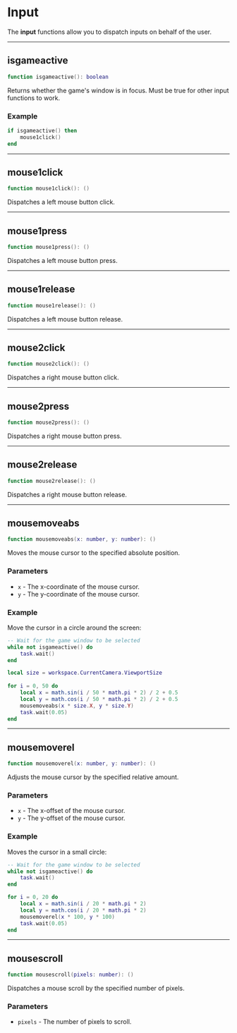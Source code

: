 # Input

The **input** functions allow you to dispatch inputs on behalf of the user.

---

## isgameactive

```lua
function isgameactive(): boolean
```

Returns whether the game's window is in focus. Must be true for other input functions to work.

### Example

```lua
if isgameactive() then
	mouse1click()
end
```

---

## mouse1click

```lua
function mouse1click(): ()
```

Dispatches a left mouse button click.

---

## mouse1press

```lua
function mouse1press(): ()
```

Dispatches a left mouse button press.

---

## mouse1release

```lua
function mouse1release(): ()
```

Dispatches a left mouse button release.

---

## mouse2click

```lua
function mouse2click(): ()
```

Dispatches a right mouse button click.

---

## mouse2press

```lua
function mouse2press(): ()
```

Dispatches a right mouse button press.

---

## mouse2release

```lua
function mouse2release(): ()
```

Dispatches a right mouse button release.

---

## mousemoveabs

```lua
function mousemoveabs(x: number, y: number): ()
```

Moves the mouse cursor to the specified absolute position.

### Parameters

 * `x` - The x-coordinate of the mouse cursor.
 * `y` - The y-coordinate of the mouse cursor.

### Example

Move the cursor in a circle around the screen:

```lua
-- Wait for the game window to be selected
while not isgameactive() do
	task.wait()
end

local size = workspace.CurrentCamera.ViewportSize
	
for i = 0, 50 do
	local x = math.sin(i / 50 * math.pi * 2) / 2 + 0.5
	local y = math.cos(i / 50 * math.pi * 2) / 2 + 0.5
	mousemoveabs(x * size.X, y * size.Y)
	task.wait(0.05)
end
```

---

## mousemoverel

```lua
function mousemoverel(x: number, y: number): ()
```

Adjusts the mouse cursor by the specified relative amount.

### Parameters

 * `x` - The x-offset of the mouse cursor.
 * `y` - The y-offset of the mouse cursor.

### Example

Moves the cursor in a small circle:

```lua
-- Wait for the game window to be selected
while not isgameactive() do
	task.wait()
end

for i = 0, 20 do
	local x = math.sin(i / 20 * math.pi * 2)
	local y = math.cos(i / 20 * math.pi * 2)
	mousemoverel(x * 100, y * 100)
	task.wait(0.05)
end
```

---

## mousescroll

```lua
function mousescroll(pixels: number): ()
```

Dispatches a mouse scroll by the specified number of pixels.

### Parameters

 * `pixels` - The number of pixels to scroll.